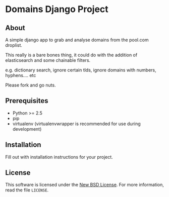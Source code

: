 
# Domains Django Project #

## About ##

A simple django app to grab and analyse domains from the pool.com droplist.

This really is a bare bones thing, it could do with the addition of elasticsearch and some chainable filters.

e.g. dictionary search, ignore certain tlds, ignore domains with numbers, hyphens.... etc

Please fork and go nuts.

## Prerequisites ##

- Python >= 2.5
- pip
- virtualenv (virtualenvwrapper is recommended for use during development)

## Installation ##

Fill out with installation instructions for your project.


License
-------
This software is licensed under the [New BSD License][BSD]. For more
information, read the file ``LICENSE``.

[BSD]: http://opensource.org/licenses/BSD-3-Clause
